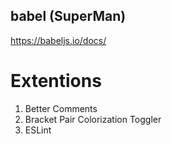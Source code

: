 ## babel (SuperMan)
https://babeljs.io/docs/

# Extentions 
1. Better Comments
2. Bracket Pair Colorization Toggler
3. ESLint